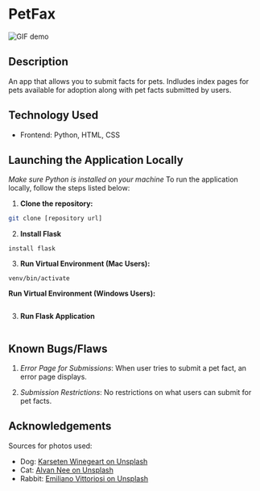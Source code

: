 # PetFax

![GIF demo](https://media.giphy.com/media/v1.Y2lkPTc5MGI3NjExZmdsZ21rZGRweDl6OWxneTIybm9reXA4bWJncmZ4bWhyMHlnYm5tNyZlcD12MV9pbnRlcm5hbF9naWZfYnlfaWQmY3Q9Zw/9x1bJGIuBWs0zHQRR1/giphy.gif)

## Description
An app that allows you to submit facts for pets. Indludes index pages for pets available for adoption along with pet facts submitted by users. 

## Technology Used
- Frontend: Python, HTML, CSS

## Launching the Application Locally
*Make sure Python is installed on your machine*
To run the application locally, follow the steps listed below:

1. **Clone the repository:**

```bash
git clone [repository url]
```

2. **Install Flask**
```pip
install flask
```

3. **Run Virtual Environment (Mac Users):**

```source 
venv/bin/activate
```

**Run Virtual Environment (Windows Users):**
```venv\Scripts\activate
```

3. **Run Flask Application**
```flask run
```

## Known Bugs/Flaws
1. *Error Page for Submissions*: When user tries to submit a pet fact, an error page displays.

2. *Submission Restrictions*: No restrictions on what users can submit for pet facts. 

## Acknowledgements
Sources for photos used: 

- Dog: [Karseten Winegeart on Unsplash](https://unsplash.com/photos/5PVXkqt2s9k)
- Cat: [Alvan Nee on Unsplash](https://unsplash.com/photos/ZCHj_2lJP00)
- Rabbit: [Emiliano Vittoriosi on Unsplash](https://unsplash.com/photos/3FSBkX4yG80)